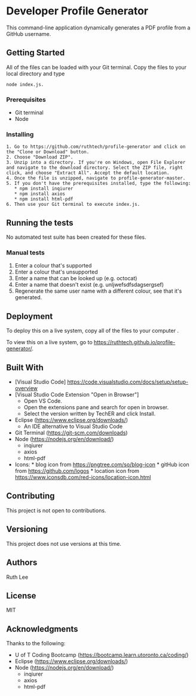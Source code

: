 # Developer Profile Generator
This command-line application dynamically generates a PDF profile from a GitHub username.

## Getting Started
All of the files can be loaded with your Git terminal. Copy the files to your local directory and type 

    node index.js.

### Prerequisites
  * Git terminal
  * Node


### Installing
    1. Go to https://github.com/ruthtech/profile-generator and click on the "Clone or Download" button. 
    2. Choose "Download ZIP". 
    3. Unzip into a directory. If you're on Windows, open File Explorer and navigate to the download directory. Select the ZIP file, right click, and choose "Extract All". Accept the default location.
    4. Once the file is unzipped, navigate to profile-generator-master.
    5. If you don't have the prerequisites installed, type the following:
       * npm install inqiurer
       * npm install axios
       * npm install html-pdf
    6. Then use your Git terminal to execute index.js. 


## Running the tests
No automated test suite has been created for these files.

### Manual tests
1. Enter a colour that's supported
2. Enter a colour that's unsupported
3. Enter a name that can be looked up (e.g. octocat)
4. Enter a name that doesn't exist (e.g. unljwefsdfsdagsergsef)
5. Regenerate the same user name with a different colour, see that it's generated. 


## Deployment
To deploy this on a live system, copy all of the files to your computer . 

To view this on a live system, go to https://ruthtech.github.io/profile-generator/.

## Built With
* [Visual Studio Code] https://code.visualstudio.com/docs/setup/setup-overview
* [Visual Studio Code Extension "Open in Browser"] 
    * Open VS Code.
    * Open the extensions pane and search for open in browser.
    * Select the version written by TechER and click Install.
* Eclipse (https://www.eclipse.org/downloads/)
    * An IDE alternative to Visual Studio Code
* Git Terminal (https://git-scm.com/downloads)
* Node (https://nodejs.org/en/download/)
     * inqiurer
     * axios
     * html-pdf
* Icons:
       * blog icon from https://pngtree.com/so/blog-icon
       * gitHub icon from https://github.com/logos
       * location icon from https://www.iconsdb.com/red-icons/location-icon.html
       

## Contributing
This project is not open to contributions.

## Versioning
This project does not use versions at this time. 

## Authors
Ruth Lee

## License
MIT

## Acknowledgments
Thanks to the following:
* U of T Coding Bootcamp (https://bootcamp.learn.utoronto.ca/coding/)
* Eclipse (https://www.eclipse.org/downloads/)
* Node (https://nodejs.org/en/download/)
     * inqiurer
     * axios
     * html-pdf
   


